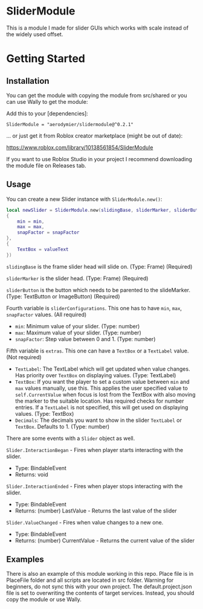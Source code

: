 # SliderModule
This is a module I made for slider GUIs which works with scale instead of the widely used offset.

# Getting Started

## Installation
You can get the module with copying the module from src/shared or you can use Wally to get the module:

Add this to your [dependencies]:

```
SliderModule = "aerodymier/slidermodule@^0.2.1"
```

... or just get it from Roblox creator marketplace (might be out of date):

https://www.roblox.com/library/10138561854/SliderModule

If you want to use Roblox Studio in your project I recommend downloading the module file on Releases tab.

## Usage
You can create a new Slider instance with ``SliderModule.new()``:

```lua
local newSlider = SliderModule.new(slidingBase, sliderMarker, sliderButton, 
{
    min = min,
    max = max,
    snapFactor = snapFactor
}, 
{
    TextBox = valueText
})
```

``slidingBase`` is the frame slider head will slide on. (Type: Frame) (Required)

``sliderMarker`` is the slider head. (Type: Frame) (Required)

``sliderButton`` is the button which needs to be parented to the slideMarker. (Type: TextButton or ImageButton) (Required)

Fourth variable is ``sliderConfigurations``. This one has to have ``min``, ``max``, ``snapFactor`` values. (All required)

- ``min``: Minimum value of your slider. (Type: number)
- ``max``: Maximum value of your slider. (Type: number)
- ``snapFactor``: Step value between 0 and 1. (Type: number)

Fifth variable is ``extras``. This one can have a ``TextBox`` or a ``TextLabel`` value. (Not required)

- ``TextLabel``: The TextLabel which will get updated when value changes. Has priority over ``TextBox`` on displaying values. (Type: TextLabel)
- ``TextBox``: If you want the player to set a custom value between ``min`` and ``max`` values manually, use this. This applies the user specified value to ``self.CurrentValue`` when focus is lost from the TextBox with also moving the marker to the suitable location. Has required checks for number entries. If a ``TextLabel`` is not specified, this will get used on displaying values. (Type: TextBox)
- ``Decimals``: The decimals you want to show in the slider ``TextLabel`` or ``TextBox``. Defaults to 1. (Type: number)

There are some events with a ``Slider`` object as well.

``Slider.InteractionBegan`` - Fires when player starts interacting with the slider.
- Type: BindableEvent
- Returns: void

``Slider.InteractionEnded`` - Fires when player stops interacting with the slider.
- Type: BindableEvent
- Returns: (number) LastValue - Returns the last value of the slider

``Slider.ValueChanged`` - Fires when value changes to a new one.
- Type: BindableEvent
- Returns: (number) CurrentValue - Returns the current value of the slider

## Examples
There is also an example of this module working in this repo. Place file is in PlaceFile folder and all scripts are located in src folder.
Warning for beginners, do not sync this with your own project. The default.project.json file is set to overwriting the contents of target services. Instead, you should copy the module or use Wally.
